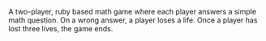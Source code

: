 A two-player, ruby based math game where each player answers a simple math question. On a wrong answer, a player loses a life. Once a player has lost three lives, the game ends.